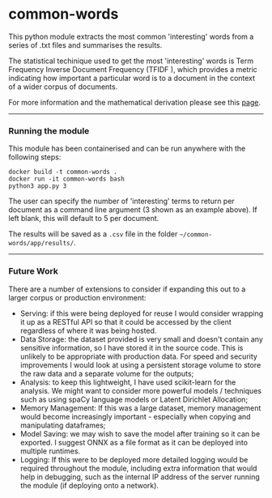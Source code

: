 # common-words

This python module extracts the most common 'interesting' words from a series of .txt files and summarises the results.

The statistical techinique used to get the most 'interesting' words is Term Frequency Inverse Document Frequency (TFIDF
), which provides a metric indicating how important a particular word is to a document in the context of a wider
 corpus of documents.

For more information and the mathematical derivation please see this
[page](https://en.wikipedia.org/wiki/Tf%E2%80%93idf).

---------------
### Running the module
This module has been containerised and can be run anywhere with the following steps:

```
docker build -t common-words .
docker run -it common-words bash
python3 app.py 3
```

The user can specify the number of 'interesting' terms to return per document as a command line argument (3 shown as
 an example above). If left blank, this will default to 5 per document.

The results will be saved as a `.csv` file in the folder `~/common-words/app/results/`.

--------------------

### Future Work
There are a number of extensions to consider if expanding this out to a larger corpus or production environment:
* Serving: if this were being deployed for reuse I would consider wrapping it up as a RESTful API so that
it could be accessed by the client regardless of where it was being hosted.
* Data Storage: the dataset provided is very small and doesn't contain any sensitive information, so
I have stored it in the source code. This is unlikely to be appropriate with production data. For speed and
security improvements I would look at using a persistent storage volume to store the raw data and a
separate volume for the outputs;
* Analysis: to keep this lightweight, I have used scikit-learn for the analysis. We might want to consider more
powerful models / techniques such as using spaCy language models or Latent Dirichlet Allocation;
* Memory Management: If this was a large dataset, memory management would become increasingly important -
especially when copying and manipulating dataframes;
* Model Saving: we may wish to save the model after training so it can be exported. I suggest ONNX as
a file format as it can be deployed into multiple runtimes.
* Logging: If this were to be deployed more detailed logging would be required throughout the module, including extra
 information that would help in debugging, such as the internal IP address of the server running the module (if
  deploying onto a network).
